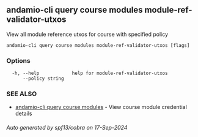 ## andamio-cli query course modules module-ref-validator-utxos

View all module reference utxos for course with specified policy

```
andamio-cli query course modules module-ref-validator-utxos [flags]
```

### Options

```
  -h, --help            help for module-ref-validator-utxos
      --policy string   
```

### SEE ALSO

* [andamio-cli query course modules](andamio-cli_query_course_modules.md.md)	 - View course module credential details

###### Auto generated by spf13/cobra on 17-Sep-2024
